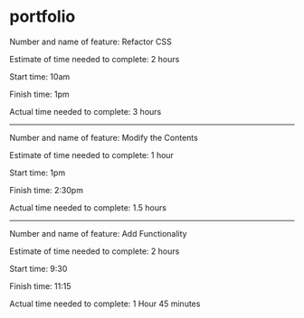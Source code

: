 # portfolio

Number and name of feature: Refactor CSS

Estimate of time needed to complete: 2 hours

Start time: 10am

Finish time: 1pm

Actual time needed to complete: 3 hours

---

Number and name of feature: Modify the Contents

Estimate of time needed to complete: 1 hour

Start time: 1pm

Finish time: 2:30pm

Actual time needed to complete: 1.5 hours

---

Number and name of feature: Add Functionality

Estimate of time needed to complete: 2 hours

Start time: 9:30

Finish time: 11:15

Actual time needed to complete: 1 Hour 45 minutes
